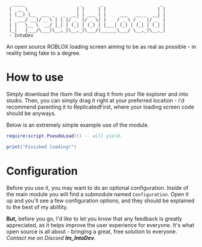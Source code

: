 ```
  _____                    _       _                     _ 
 |  __ \                  | |     | |                   | |
 | |__) |__  ___ _   _  __| | ___ | |     ___   __ _  __| |
 |  ___/ __|/ _ \ | | |/ _` |/ _ \| |    / _ \ / _` |/ _` |
 | |   \__ \  __/ |_| | (_| | (_) | |___| (_) | (_| | (_| |
 |_|   |___/\___|\__,_|\__,_|\___/|______\___/ \__,_|\__,_|
 - IntoDev
```

An open source ROBLOX loading screen aiming to be as real as possible - in reality being fake to a degree.


# How to use
Simply download the rbxm file and drag it from your file explorer and into studio.
Then, you can simply drag it right at your preferred location - i'd recommend parenting it to ReplicatedFirst, where your loading screen code should be anyways.

Below is an extremely simple example use of the module.
```lua
require(script.PseudoLoad)() -- will yield.

print("Finished loading!")
```

# Configuration
Before you use it, you may want to do an optional configuration.
Inside of the main module you will find a submodule named `Configuration`.
Open it up and you'll see a few configuration options, and they should be explained to the best of my abiltity.



**But,**
before you go, I'd like to let you know that any feedback is greatly appreciated,
as it helps improve the user experience for everyone. It's what open source is all about - bringing a great, free solution to everyone.
*Contact me on Discord* ***Im_IntoDev***.
